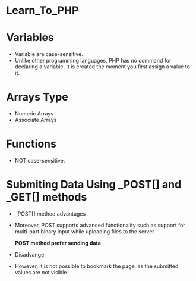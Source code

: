 # Learn_To_PHP
# **Variables**
- Variable are case-sensitive.
- Unlike other programming languages, PHP has no command for declaring a variable. It is created the moment you first assign a value to it.

# **Arrays Type**
- Numeric Arrays
- Associate Arrays

# **Functions**
-  NOT case-sensitive.
# **Submiting Data Using _POST[] and _GET[] methods**
- _POST[] method advantages
 - Moreover, POST supports advanced functionality such as support for multi-part binary input while uploading files to the server.
 
   **POST method prefer sending data**
- Disadvange
 - However, it is not possible to bookmark the page, as the submitted values are not visible.
